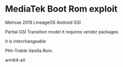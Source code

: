 # MediaTek Boot Rom exploit

Melrose 2019 
LineageOS Android GSI

Partial GSI Transition model it requires vendor packages 

It is interchangeable

Phh-Treble Vanilla Rom. 

arm64-aV
